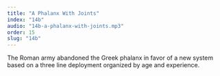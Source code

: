 ```yaml
---
title: "A Phalanx With Joints"
index: "14b"
audio: "14b-a-phalanx-with-joints.mp3"
order: 15
slug: "14b"
---
```


The Roman army abandoned the Greek phalanx in favor of a new system based on a three line deployment organized by age and experience.


